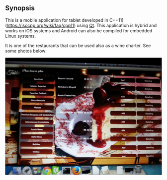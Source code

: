 ## Synopsis

This is a mobile application for tablet developed in C++11](https://isocpp.org/wiki/faq/cpp11) using [Qt](https://www.qt.io/). This 
application is hybrid and works on iOS systems and Android can also be compiled for embedded Linux systems.

It is one of the restaurants that can be used also as a wine charter. See some photos below:

![Screen](https://raw.githubusercontent.com/edersoncorbari/dinertablet-wine/master/doc/publish/img-1.jpg)
